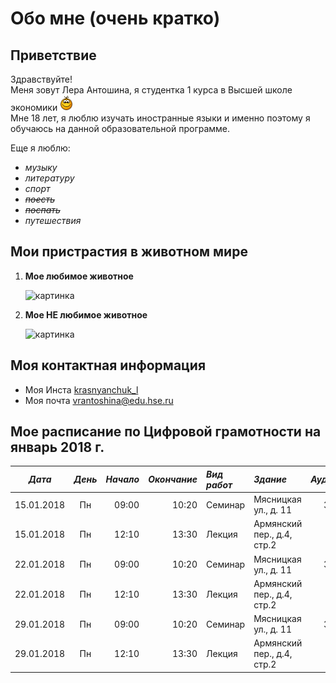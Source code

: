 # Обо мне (очень кратко)

## Приветствие
Здравствуйте!  
Меня зовут Лера Антошина, я студентка 1 курса в Высшей школе экономики  ![sm](smile.gif)    
Мне 18 лет, я люблю изучать иностранные языки и именно поэтому я обучаюсь на данной образовательной программе.  

Еще я люблю:
 - _музыку_ 
 - _литературу_
 - _спорт_
 - ~~_поесть_~~
 - ~~_поспать_~~
 - _путешествия_

## Мои пристрастия в животном мире

1. __Moe любимое животное__

   ![картинка](http://titcat.ru/wa-data/public/blog/plugins/logopost/images/b5WN35EdpA.jpg "Паласатый Аленька")

2. __Moe НЕ любимое животное__

   ![картинка](http://uznamania.ru/uploads/photoset/_tmp/0u15babf29-97f5e660-6174de61.jpg-682x682-pad.jpg "Зверозавр")
   
## Моя контактная информация

 * Моя Инста [krasnyanchuk_l](https://www.instagram.com/krasnyanchuk_l/)  
 * Моя почта <vrantoshina@edu.hse.ru>

## Мое расписание по Цифровой грамотности на январь 2018 г.

| ___Дата___ | ___День___ | ___Начало___ | ___Окончание___ | ___Вид работ___ | ___Здание___ | ___Аудитория___ |
|:----------:| :---------:|-------------:|----------------:|:----------------|:-------------|:---------------:|
| 15.01.2018 | Пн | 09:00 | 10:20 | Семинар | Мясницкая ул., д. 11 | 320а |
| 15.01.2018 | Пн | 12:10 | 13:30 | Лекция | Армянский пер., д.4, стр.2 | 205 |
| 22.01.2018 | Пн | 09:00 | 10:20 | Семинар | Мясницкая ул., д. 11 | 320а |
| 22.01.2018 | Пн | 12:10 | 13:30 | Лекция | Армянский пер., д.4, стр.2 | 205 |
| 29.01.2018 | Пн | 09:00 | 10:20 | Семинар | Мясницкая ул., д. 11 | 320а |
| 29.01.2018 | Пн | 12:10 | 13:30 | Лекция | Армянский пер., д.4, стр.2 | 205 |


